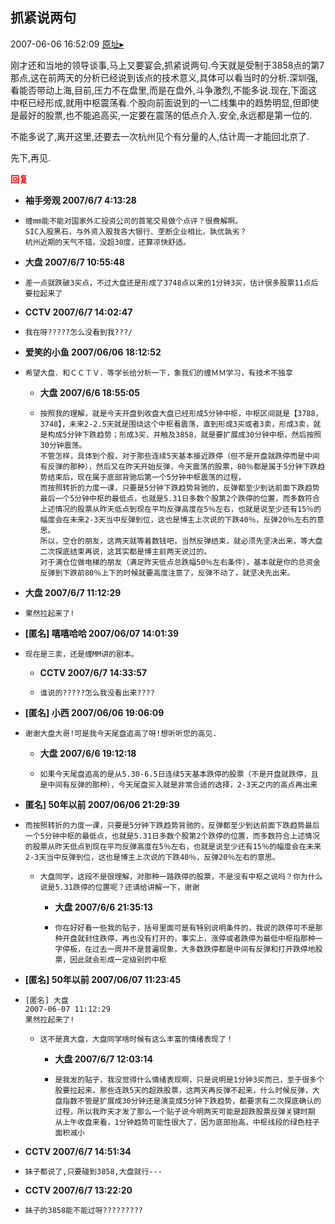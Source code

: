 ## 抓紧说两句
2007-06-06 16:52:09
[原址▸](http://www.fxgan.com/chan_time/2007_01_06/571.htm)



 刚才还和当地的领导谈事,马上又要宴会,抓紧说两句.今天就是受制于3858点的第7那点,这在前两天的分析已经说到该点的技术意义,具体可以看当时的分析.深圳强,看能否带动上海,目前,压力不在盘里,而是在盘外,斗争激烈,不能多说.现在,下面这中枢已经形成,就用中枢震荡看.个股向前面说到的一\二线集中的趋势明显,但即使是最好的股票,也不能追高买,一定要在震荡的低点介入.安全,永远都是第一位的.


 


 不能多说了,离开这里,还要去一次杭州见个有分量的人,估计周一才能回北京了.


 


 先下,再见.





<font color='red'>**回复**</font>


- **袖手旁观 2007/6/7 4:13:28**
- ```
  缠mm能不能对国家外汇投资公司的首笔交易做个点评？很费解啊。
  SIC入股黑石，与外资入股我各大银行、垄断企业相比，孰优孰劣？
  杭州近期的天气不错，没超30度，还算凉快舒适。
  ```
- **大盘 2007/6/7 10:55:48**
- ```
  差一点就跌破3买点，不过大盘还是形成了3748点以来的1分钟3买，估计很多股票11点后要拉起来了
  ```
- **CCTV 2007/6/7 14:02:47**
- ```
  我在呀?????怎么没看到我???/
  ```
- **爱笑的小鱼  2007/06/06 18:12:52**
- ```
  希望大盘．和ＣＣＴＶ．等学长给分析一下，象我们的缠ＭＭ学习，有技术不独享 
  ```
   - **大盘 2007/6/6 18:55:05**
   - ```
     按照我的理解，就是今天开盘到收盘大盘已经形成5分钟中枢，中枢区间就是【3788，3748】，未来2-2.5天就是围绕这个中枢看震荡，直到形成3买或者3卖，形成3卖，就是构成5分钟下跌趋势；形成3买，并触及3858，就是要扩展成30分钟中枢，然后按照30分钟震荡。
     不管怎样，具体到个股，对于那些连续5天基本接近跌停（但不是开盘就跌停而是中间有反弹的那种），然后又在昨天开始反弹，今天震荡的股票，80％都是属于5分钟下跌趋势结束后，现在属于底部背驰后第一个5分钟中枢震荡的过程，
     而按照转折的力度一课，只要是5分钟下跌趋势背驰的，反弹都至少到达前面下跌趋势最后一个5分钟中枢的最低点，也就是5.31日多数个股第2个跌停的位置，而多数符合上述情况的股票从昨天低点到现在平均反弹高度在5％左右，也就是说至少还有15％的幅度会在未来2-3天当中反弹到位，这也是博主上次说的下跌40％，反弹20％左右的意思。
     所以，空仓的朋友，这两天就等着数钱吧，当然反弹结束，就必须先坚决出来，等大盘二次探底结束再说，这其实都是博主前两天说过的。
     对于满仓位做电梯的朋友（满足昨天低点总跌幅50％左右条件），基本就是你的总资金反弹到下跌前80％上下的时候就要高度注意了，反弹不动了，就坚决先出来。
     ```
- **大盘 2007/6/7 11:12:29**
- ```
  果然拉起来了!
  ```
- **[匿名] 嘻嘻哈哈  2007/06/07 14:01:39**
- ```
  现在是三卖，还是缠MM讲的剧本。 
  ```
   - **CCTV 2007/6/7 14:33:57**
   - ```
     谁说的?????怎么我没看出来????
     ```
- **[匿名] 小西  2007/06/06 19:06:09**
- ```
  谢谢大盘大哥!可是我今天尾盘追高了呀!想听听您的高见. 
  ```
   - **大盘 2007/6/6 19:12:18**
   - ```
     如果今天尾盘追高的是从5.30-6.5日连续5天基本跌停的股票（不是开盘就跌停，且是中间有反弹的那种），今天尾盘买入就是非常合适的选择，2-3天之内的高点再出来
     ```
- **匿名] 50年以前  2007/06/06 21:29:39**
- ```
  而按照转折的力度一课，只要是5分钟下跌趋势背驰的，反弹都至少到达前面下跌趋势最后一个5分钟中枢的最低点，也就是5.31日多数个股第2个跌停的位置，而多数符合上述情况的股票从昨天低点到现在平均反弹高度在5％左右，也就是说至少还有15％的幅度会在未来2-3天当中反弹到位，这也是博主上次说的下跌40％，反弹20％左右的意思。
  ```
   - ```
     大盘同学，这段不是很理解，对那种一路跌停的股票，不是没有中枢之说吗？你为什么说是5.31跌停的位置呢？还请给讲解一下，谢谢 
     ```
      - **大盘 2007/6/6 21:35:13**
      - ```
        你在好好看一些我的贴子，括号里面可是有特别说明条件的，我说的跌停可不是那种开盘就封住跌停，再也没有打开的，事实上，涨停或者跌停为最低中枢指那种一字停板，在过去一周并不是普遍现象，大多数跌停都是中间有反弹和打开跌停地股票，因此就会形成一定级别的中枢
        ```
- **[匿名] 50年以前  2007/06/07 11:23:45**
- ```
  [匿名] 大盘 
  2007-06-07 11:12:29 
  果然拉起来了!
  ```
   - ```
     这不是真大盘，大盘同学啥时候有这么丰富的情绪表现了！ 
     ```
      - **大盘 2007/6/7 12:03:14**
      - ```
        是我发的贴子，我没觉得什么情绪表现啊，只是说明是1分钟3买而已，至于很多个股要拉起来，那些连跌5天的超跌股票，这两天再反弹不起来，什么时候反弹，大盘指数不管是扩展成30分钟还是演变成5分钟下跌趋势，都要求有二次探底确认的过程，所以我昨天才发了那么一个贴子说今明两天可能是超跌股票反弹关键时期
        从上午收盘来看，1分钟趋势可能性很大了，因为底部抬高，中枢线段的绿色柱子面积减小
        ```
- **CCTV 2007/6/7 14:51:34**
- ```
  妹子都说了,只要碰到3858,大盘就行---
  ```
- **CCTV 2007/6/7 13:22:20**
- ```
  妹子的3858能不能过呀?????????
  ```
